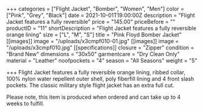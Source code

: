 +++
categories = ["Flight Jacket", "Bomber", "Women", "Men"]
color = ["Pink", "Grey", "Black"]
date = 2021-10-01T19:00:00Z
description = "Flight Jacket features a fully reversible"
price = "145.00"
priceBefore = ""
productID = "11"
shortDescription = "Flight Jacket features a fully reversible orange lining"
size = ["L", "M", "S"]
title = "Pink Floyd Bomber Jacket"
[[images]]
image = "/uploads/x3cmpf010-01.jpg"
[[images]]
image = "/uploads/x3cmpf010.jpg"
[[specifications]]
closure = "Zipper"
condition = "Brand New"
dimensions = "30x50"
garmentcare = "Dry Clean Only"
material = "Leather"
noofpockets = "4"
season = "All Seasons"
weight = "5"

+++
Flight Jacket features a fully reversible orange lining, ribbed collar, 100% nylon water repellent outer shell, poly fiberfill lining and 4 front slash pockets. The classic military style flight jacket has an extra full cut.

Please note, this item is produced when ordered and can take up to 4 weeks to fulfill.
